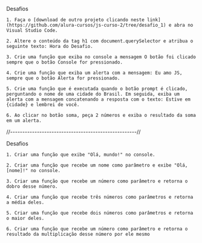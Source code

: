 Desafios

    1. Faça o [download de outro projeto clicando neste link](https://github.com/alura-cursos/js-curso-2/tree/desafio_1) e abra no Visual Studio Code.

    2. Altere o conteúdo da tag h1 com document.querySelector e atribua o seguinte texto: Hora do Desafio.

    3. Crie uma função que exiba no console a mensagem O botão foi clicado sempre que o botão Console for pressionado.

    4. Crie uma função que exiba um alerta com a mensagem: Eu amo JS, sempre que o botão Alerta for pressionado.

    5. Crie uma função que é executada quando o botão prompt é clicado, perguntando o nome de uma cidade do Brasil. Em seguida, exiba um alerta com a mensagem concatenando a resposta com o texto: Estive em {cidade} e lembrei de você.

    6. Ao clicar no botão soma, peça 2 números e exiba o resultado da soma em um alerta.


//----------------------------------------------------//

Desafios

    1. Criar uma função que exibe "Olá, mundo!" no console.

    2. Criar uma função que recebe um nome como parâmetro e exibe "Olá, [nome]!" no console.

    3. Criar uma função que recebe um número como parâmetro e retorna o dobro desse número.

    4. Criar uma função que recebe três números como parâmetros e retorna a média deles.

    5. Criar uma função que recebe dois números como parâmetros e retorna o maior deles.

    6. Criar uma função que recebe um número como parâmetro e retorna o resultado da multiplicação desse número por ele mesmo
